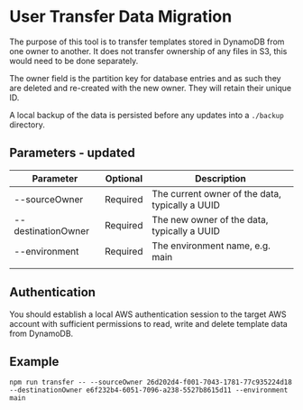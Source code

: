 # User Transfer Data Migration

The purpose of this tool is to transfer templates stored in DynamoDB from one owner to another. It does not transfer ownership of any files in S3, this would need to be done separately.

The owner field is the partition key for database entries and as such they are deleted and re-created with the new owner. They will retain their unique ID.

A local backup of the data is persisted before any updates into a `./backup` directory.

## Parameters - updated

| Parameter          | Optional | Description                                     |
| ------------------ | -------- | ----------------------------------------------- |
| --sourceOwner      | Required | The current owner of the data, typically a UUID |
| --destinationOwner | Required | The new owner of the data, typically a UUID     |
| --environment      | Required | The environment name, e.g. main                 |
|                    |          |                                                 |

## Authentication

You should establish a local AWS authentication session to the target AWS account with sufficient permissions to read, write and delete template data from DynamoDB.

## Example

```shell
npm run transfer -- --sourceOwner 26d202d4-f001-7043-1781-77c935224d18 --destinationOwner e6f232b4-6051-7096-a238-5527b8615d11 --environment main
```
